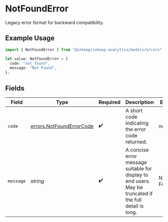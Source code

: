 # NotFoundError

Legacy error format for backward compatibility.

## Example Usage

```typescript
import { NotFoundError } from "@inkeep/inkeep-analytics/models/errors";

let value: NotFoundError = {
  code: "not_found",
  message: "Not Found",
};
```

## Fields

| Field                                                                                                   | Type                                                                                                    | Required                                                                                                | Description                                                                                             | Example                                                                                                 |
| ------------------------------------------------------------------------------------------------------- | ------------------------------------------------------------------------------------------------------- | ------------------------------------------------------------------------------------------------------- | ------------------------------------------------------------------------------------------------------- | ------------------------------------------------------------------------------------------------------- |
| `code`                                                                                                  | [errors.NotFoundErrorCode](../../models/errors/notfounderrorcode.md)                                    | :heavy_check_mark:                                                                                      | A short code indicating the error code returned.                                                        | not_found                                                                                               |
| `message`                                                                                               | *string*                                                                                                | :heavy_check_mark:                                                                                      | A concise error message suitable for display to end users. May be truncated if the full detail is long. | Not Found                                                                                               |